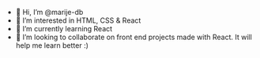 - 👋 Hi, I’m @marije-db
- 👀 I’m interested in HTML, CSS & React
- 🌱 I’m currently learning React
- 💞️ I’m looking to collaborate on front end projects made with React. It will help me learn better :)
<!--- 📫 How to reach me...--->
